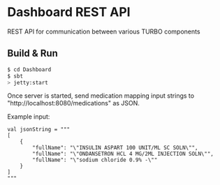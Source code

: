 # Dashboard REST API #

REST API for communication between various TURBO components

## Build & Run ##

```sh
$ cd Dashboard
$ sbt
> jetty:start
```

Once server is started, send medication mapping input strings to "http://localhost:8080/medications" as JSON.

Example input:

    val jsonString = """
    [
        {
            "fullName": "\"INSULIN ASPART 100 UNIT/ML SC SOLN\"",
            "fullName": "\"ONDANSETRON HCL 4 MG/2ML INJECTION SOLN\"",
            "fullName": "\"sodium chloride 0.9% -\""
        }
    ]
    """


